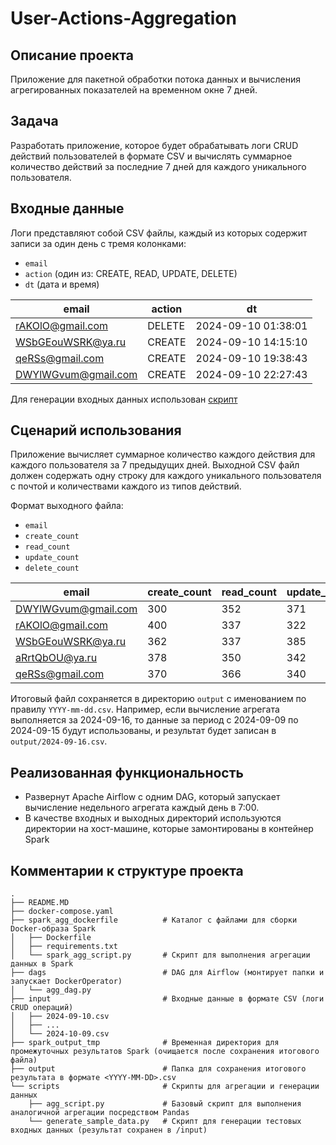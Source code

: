 # User-Actions-Aggregation

## Описание проекта
Приложение для пакетной обработки потока данных и вычисления агрегированных показателей на временном окне 7 дней. 

## Задача
Разработать приложение, которое будет обрабатывать логи CRUD действий пользователей в формате CSV и вычислять суммарное количество действий за последние 7 дней для каждого уникального пользователя.

## Входные данные
Логи представляют собой CSV файлы, каждый из которых содержит записи за один день с тремя колонками:
- `email`
- `action` (один из: CREATE, READ, UPDATE, DELETE)
- `dt` (дата и время)

| email               | action | dt                  |
|---------------------|--------|---------------------|
| rAKOlO@gmail.com     | DELETE | 2024-09-10 01:38:01 |
| WSbGEouWSRK@ya.ru    | CREATE | 2024-09-10 14:15:10 |
| qeRSs@gmail.com      | CREATE | 2024-09-10 19:38:43 |
| DWYlWGvum@gmail.com  | CREATE | 2024-09-10 22:27:43 |

Для генерации входных данных использован [скрипт](https://github.com/andreyyarigin/user-actions-aggregation-test-case/blob/main/scripts/generate_sample_data.py)

## Сценарий использования
Приложение вычисляет суммарное количество каждого действия для каждого пользователя за 7 предыдущих дней. Выходной CSV файл должен содержать одну строку для каждого уникального пользователя с почтой и количествами каждого из типов действий. 

Формат выходного файла:
- `email`
- `create_count` 
- `read_count`
- `update_count` 
- `delete_count`

| email               | create_count | read_count | update_count | delete_count |
|---------------------|--------------|------------|--------------|--------------|
| DWYlWGvum@gmail.com  | 300          | 352        | 371          | 351          |
| rAKOlO@gmail.com     | 400          | 337        | 322          | 347          |
| WSbGEouWSRK@ya.ru    | 362          | 337        | 385          | 349          |
| aRrtQbOU@ya.ru       | 378          | 350        | 342          | 347          |
| qeRSs@gmail.com      | 370          | 366        | 340          | 346          |


Итоговый файл сохраняется в директорию `output` с именованием по правилу `YYYY-mm-dd.csv`. Например, если вычисление агрегата выполняется за 2024-09-16, то данные за период с 2024-09-09 по 2024-09-15 будут использованы, и результат будет записан в `output/2024-09-16.csv`.

## Реализованная функциональность
- Развернут Apache Airflow с одним DAG, который запускает вычисление недельного агрегата каждый день в 7:00.
- В качестве входных и выходных директорий используются директории на хост-машине, которые замонтированы в контейнер Spark

## Комментарии к структуре проекта
```
.
├── README.MD
├── docker-compose.yaml
├── spark_agg_dockerfile          # Каталог с файлами для сборки Docker-образа Spark
│   ├── Dockerfile
│   ├── requirements.txt
│   └── spark_agg_script.py       # Скрипт для выполнения агрегации данных в Spark
├── dags                          # DAG для Airflow (монтирует папки и запускает DockerOperator)
│   └── agg_dag.py
├── input                         # Входные данные в формате CSV (логи CRUD операций)
│   ├── 2024-09-10.csv
│   ├── ...
│   └── 2024-10-09.csv
├── spark_output_tmp              # Временная директория для промежуточных результатов Spark (очищается после сохранения итогового файла)
├── output                        # Папка для сохранения итогового результата в формате <YYYY-MM-DD>.csv 
└── scripts                       # Скрипты для агрегации и генерации данных
    ├── agg_script.py             # Базовый скрипт для выполнения аналогичной агрегации посредством Pandas
    └── generate_sample_data.py   # Скрипт для генерации тестовых входных данных (результат сохранен в /input)
```